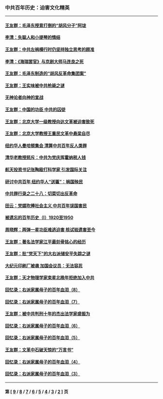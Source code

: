 ### 中共百年历史：迫害文化精英
---
#### [王友群：毛泽东授意打倒的“胡风分子”阿垅](../../pages/nf1176111/n13592541.md?03070430) 
#### [李清：失聪人和小提琴的情结](../../pages/nf1176111/n13459280.md?03070430) 
#### [王友群：中共左祸横行时仍坚持独立思考的顾准](../../pages/nf1176111/n13444722.md?03070430) 
#### [李清：《海瑞罢官》与京剧大师马连良之死](../../pages/nf1176111/n13412316.md?03070430) 
#### [王友群：毛泽东制造的“胡风反革命集团案”](../../pages/nf1176111/n13324909.md?03070430) 
#### [王友群：王实味被中共枪毙之谜](../../pages/nf1176111/n13307502.md?03070430) 
#### [无神论者向神的宣战](../../pages/nf1176111/n13281535.md?03070430) 
#### [王友群：中国的功臣 中共的囚徒](../../pages/nf1176111/n13291790.md?03070430) 
#### [王友群：北京大学一级教授向达文革被迫害致死](../../pages/nf1176111/n13150966.md?03070430) 
#### [王友群：北京大学教授王重民文革中悬梁自尽](../../pages/nf1176111/n13084645.md?03070430) 
#### [纽约华人曼哈顿集会 清算中共百年反人类罪](../../pages/nf1176111/n13084157.md?03070430) 
#### [清华老教授怒斥：中共为党庆挥霍纳税人钱](../../pages/nf1176111/n13071430.md?03070430) 
#### [航天投资书记张陶殴打科学家 引发国际关注](../../pages/nf1176111/n13069132.md?03070430) 
#### [研讨中共百年 纽约华人“送匾”：祸国殃民](../../pages/nf1176111/n13057367.md?03070430) 
#### [中共罪行录之二十八：切菜切出反革命](../../pages/nf1176111/n13030600.md?03070430) 
#### [田云：党媒吹捧社会主义 中共百年误国害民](../../pages/nf1176111/n13006682.md?03070430) 
#### [被遗忘的百年历史（I）1920至1950](../../pages/nf1176111/n12986411.md?03070430) 
#### [周晓辉：两弹一星功臣难逃迫害 核试验遗害至今](../../pages/nf1176111/n12974997.md?03070430) 
#### [王友群：著名法学家江平最刻骨铭心的经历](../../pages/nf1176111/n12970787.md?03070430) 
#### [王友群：批“党天下”的大右派储安平失踪之谜](../../pages/nf1176111/n12954229.md?03070430) 
#### [大纪元印刷厂被袭 加国会议员：无法容忍](../../pages/nf1176111/n12883028.md?03070430) 
#### [王友群：天才物理学家束星北晚年拒绝加入中共](../../pages/nf1176111/n12792913.md?03070430) 
#### [回忆录：右派家属母子的百年血泪（8）](../../pages/nf1176111/n12706196.md?03070430) 
#### [回忆录：右派家属母子的百年血泪（7）](../../pages/nf1176111/n12706191.md?03070430) 
#### [王友群：被中共判刑十年的杰出法学家盛振为](../../pages/nf1176111/n12706141.md?03070430) 
#### [回忆录：右派家属母子的百年血泪（6）](../../pages/nf1176111/n12698863.md?03070430) 
#### [回忆录：右派家属母子的百年血泪（5）](../../pages/nf1176111/n12692515.md?03070430) 
#### [王友群：文革中石破天惊的“万言书”](../../pages/nf1176111/n12690994.md?03070430) 
#### [回忆录：右派家属母子的百年血泪（4）](../../pages/nf1176111/n12686410.md?03070430) 
#### [回忆录：右派家属母子的百年血泪（3）](../../pages/nf1176111/n12683820.md?03070430) 

---
#### 第 [ [9](./9.md?03070430) / [8](./8.md?03070430) / [7](./7.md?03070430) / [6](./6.md?03070430) / [5](./5.md?03070430) / [4](./4.md?03070430) / [3](./3.md?03070430) / [2](./2.md?03070430) ] 页
